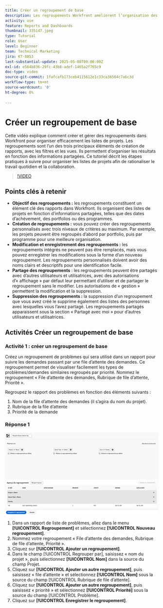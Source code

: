 ```yaml
---
title: Créer un regroupement de base
description: Les regroupements Workfront améliorent l’organisation des projets en permettant aux utilisateurs et utilisatrices de classer les listes en fonction d’éléments tels que les portfolios, les programmes ou les dates d’achèvement, avec des options de partage et de gestion personnalisables pour une collaboration efficace.
activity: use
feature: Reports and Dashboards
thumbnail: 335147.jpeg
type: Tutorial
role: User
level: Beginner
team: Technical Marketing
jira: KT-8853
last-substantial-update: 2025-05-08T00:00:00Z
exl-id: e564b836-29fc-43b8-adef-1465a2f765c9
doc-type: video
source-git-commit: 1fafcafb173ceb4115612e1c33ca36564c7a6c3d
workflow-type: tm+mt
source-wordcount: '0'
ht-degree: 0%

---
```


# Créer un regroupement de base

Cette vidéo explique comment créer et gérer des regroupements dans Workfront pour organiser efficacement les listes de projets. Les regroupements sont l’un des trois principaux éléments de création de rapports, avec les filtres et les vues. Ils permettent d’organiser les résultats en fonction des informations partagées.
Ce tutoriel décrit les étapes pratiques à suivre pour organiser les listes de projets afin de rationaliser le travail quotidien et la collaboration.

>[!VIDEO](https://video.tv.adobe.com/v/335147/?quality=12&learn=on)

## Points clés à retenir

* **Objectif des regroupements :** les regroupements constituent un élément clé des rapports dans Workfront. Ils organisent des listes de projets en fonction d’informations partagées, telles que des dates d’achèvement, des portfolios ou des programmes.
* **Création de regroupements :** vous pouvez créer des regroupements personnalisés avec trois niveaux de critères au maximum. Par exemple, les projets peuvent être regroupés d’abord par portfolio, puis par programme pour une meilleure organisation.
* **Modification et enregistrement des regroupements :** les regroupements intégrés ne peuvent pas être remplacés, mais vous pouvez enregistrer les modifications sous la forme d’un nouveau regroupement. Les regroupements personnalisés doivent avoir des noms clairs et descriptifs pour une identification facile.
* **Partage des regroupements** : les regroupements peuvent être partagés avec d’autres utilisateurs et utilisatrices, avec des autorisations d’« affichage » par défaut leur permettant d’utiliser et de partager le regroupement sans le modifier. Les autorisations de « gestion » permettent la modification et la suppression.
* **Suppression des regroupements :** la suppression d’un regroupement que vous avez créé le supprime également des listes des personnes avec lesquelles vous l’avez partagé. Les regroupements partagés apparaissent sous la section « Partagé avec moi » pour d’autres utilisateurs et utilisatrices.

## Activités Créer un regroupement de base


### Activité 1 : créer un regroupement de base

Créez un regroupement de problèmes qui sera utilisé dans un rapport pour suivre les demandes passant par une file d’attente des demandes. Ce regroupement permet de visualiser facilement les types de problèmes/demandes similaires regroupés par priorité. Nommez le regroupement « File d’attente des demandes, Rubrique de file d’attente, Priorité ».

Regroupez le rapport des problèmes en fonction des éléments suivants :

1. Nom de la file d’attente des demandes (il s’agira du nom du projet).
1. Rubrique de la file d’attente
1. Priorité de la demande

### Réponse 1

![Une image de l’écran de création d’un nouveau regroupement](assets/grouping-exercise.png)

1. Dans un rapport de liste de problèmes, allez dans le menu **[!UICONTROL Regroupement]** et sélectionnez **[!UICONTROL Nouveau regroupement]**.
1. Nommez votre regroupement « File d’attente des demandes, Rubrique de file d’attente, Priorité ».
1. Cliquez sur **[!UICONTROL Ajouter un regroupement]**.
1. Dans le champ [!UICONTROL Regrouper par], saisissez « nom du projet », puis sélectionnez **[!UICONTROL Nom]** dans la source du champ Projet.
1. Cliquez sur **[!UICONTROL Ajouter un autre regroupement]**, puis saisissez « file d’attente » et sélectionnez **[!UICONTROL Nom]** sous la source du champ [!UICONTROL Rubrique de file d’attente].
1. Cliquez sur **[!UICONTROL Ajouter un autre regroupement]**, puis saisissez « priorité » et sélectionnez **[!UICONTROL Priorité]** sous la source du champ [!UICONTROL Problème].
1. Cliquez sur **[!UICONTROL Enregistrer le regroupement]**.

